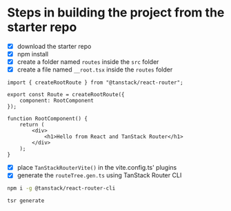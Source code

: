 # Steps in building the project from the starter repo
- [x] download the starter repo
- [x] npm install
- [x] create a folder named `routes` inside the `src` folder
- [x] create a file named `__root.tsx` inside the `routes` folder
```tsx
import { createRootRoute } from "@tanstack/react-router";

export const Route = createRootRoute({
    component: RootComponent
});

function RootComponent() {
    return (
        <div>
            <h1>Hello from React and TanStack Router</h1>
        </div>
    );
}
```
- [x] place `TanStackRouterVite()` in the vite.config.ts' plugins
- [x] generate the `routeTree.gen.ts` using TanStack Router CLI
```zsh
npm i -g @tanstack/react-router-cli 
```
```zsh
tsr generate
```

